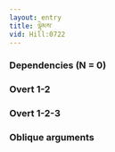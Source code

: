 ```yaml
---
layout: entry
title: ལྟེམས་
vid: Hill:0722
---
```

### Dependencies (N = 0)


### Overt 1-2


### Overt 1-2-3


### Oblique arguments
